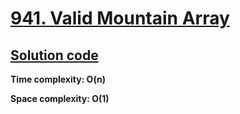 # [941. Valid Mountain Array](https://leetcode.com/problems/valid-mountain-array)

## [Solution code](https://github.com/alexengrig/leetcode/blob/main/src/main/java/dev/alexengrig/leetcode/_941_valid_mountain_array/Solution.java)

**Time complexity: O(n)**

**Space complexity: O(1)**
